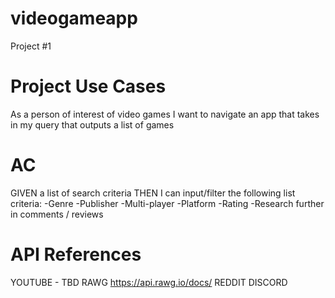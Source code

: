 # videogameapp
Project #1

# Project Use Cases
As a person of interest of video games
I want to navigate an app that takes in my query that outputs a list of games

# AC
GIVEN a list of search criteria
THEN I can input/filter the following list criteria:
  -Genre
  -Publisher
  -Multi-player
  -Platform
  -Rating
  -Research further in comments / reviews

# API References
YOUTUBE - TBD
RAWG https://api.rawg.io/docs/
REDDIT
DISCORD
